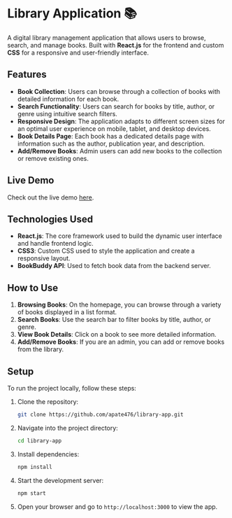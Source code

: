 # Library Application 📚

A digital library management application that allows users to browse, search, and manage books. Built with **React.js** for the frontend and custom **CSS** for a responsive and user-friendly interface.

## Features

- **Book Collection**: Users can browse through a collection of books with detailed information for each book.
- **Search Functionality**: Users can search for books by title, author, or genre using intuitive search filters.
- **Responsive Design**: The application adapts to different screen sizes for an optimal user experience on mobile, tablet, and desktop devices.
- **Book Details Page**: Each book has a dedicated details page with information such as the author, publication year, and description.
- **Add/Remove Books**: Admin users can add new books to the collection or remove existing ones.

## Live Demo

Check out the live demo [here](https://libraryapplication1.netlify.app).

## Technologies Used

- **React.js**: The core framework used to build the dynamic user interface and handle frontend logic.
- **CSS3**: Custom CSS used to style the application and create a responsive layout.
- **BookBuddy API**: Used to fetch book data from the backend server.
  
## How to Use

1. **Browsing Books**: On the homepage, you can browse through a variety of books displayed in a list format.
2. **Search Books**: Use the search bar to filter books by title, author, or genre.
3. **View Book Details**: Click on a book to see more detailed information.
4. **Add/Remove Books**: If you are an admin, you can add or remove books from the library.

## Setup

To run the project locally, follow these steps:

1. Clone the repository:
    ```bash
    git clone https://github.com/apate476/library-app.git
    ```
2. Navigate into the project directory:
    ```bash
    cd library-app
    ```
3. Install dependencies:
    ```bash
    npm install
    ```
4. Start the development server:
    ```bash
    npm start
    ```
5. Open your browser and go to `http://localhost:3000` to view the app.
